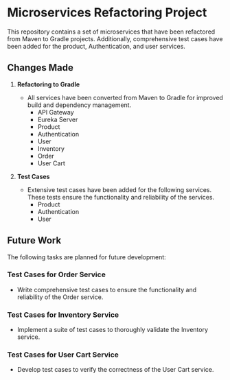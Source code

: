 
# Microservices Refactoring Project

This repository contains a set of microservices that have been refactored from Maven to Gradle projects. Additionally, comprehensive test cases have been added for the product, Authentication, and user services.

## Changes Made

1. **Refactoring to Gradle**
   - All services have been converted from Maven to Gradle for improved build and dependency management.
     - API Gateway
     - Eureka Server 
     - Product
     - Authentication
     - User
     - Inventory
     - Order
     - User Cart

2. **Test Cases**
   - Extensive test cases have been added for the following services. These tests ensure the functionality and reliability of the services.
        - Product
        - Authentication
        - User


## Future Work

The following tasks are planned for future development:

### Test Cases for Order Service

- Write comprehensive test cases to ensure the functionality and reliability of the Order service.

### Test Cases for Inventory Service

- Implement a suite of test cases to thoroughly validate the Inventory service.

### Test Cases for User Cart Service

- Develop test cases to verify the correctness of the User Cart service.
  
